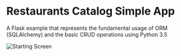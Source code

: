 # Restaurants Catalog Simple App

A Flask example that represents the fundamental usage of ORM (SQLAlchemy) and the basic CRUD operations using Python 3.5 

![Starting Screen](https://github.com/KawtharE/RestaurantsCatalog/blob/master/assets/Screencast_2018-03-17_18_30_50.gif)

